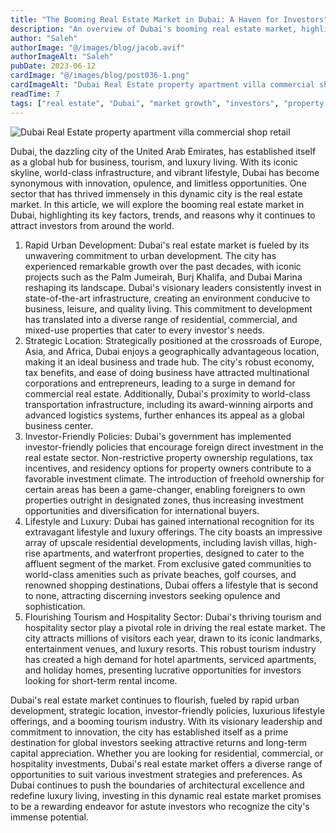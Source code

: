 ```yaml
---
title: "The Booming Real Estate Market in Dubai: A Haven for Investors"
description: "An overview of Dubai's booming real estate market, highlighting growth, investor policies, luxury lifestyle, and tourism impact."
author: "Saleh"
authorImage: "@/images/blog/jacob.avif"
authorImageAlt: "Saleh"
pubDate: 2023-06-12
cardImage: "@/images/blog/post036-1.png"
cardImageAlt: "Dubai Real Estate property apartment villa commercial shop retail"
readTime: 7
tags: ["real estate", "Dubai", "market growth", "investors", "property trends"]
---
```


![Dubai Real Estate property apartment villa commercial shop retail](@/images/blog/post036-1.png "Dubai Real Estate property apartment villa commercial shop retail")

Dubai, the dazzling city of the United Arab Emirates, has established itself as a global hub for business, tourism, and luxury living. With its iconic skyline, world-class infrastructure, and vibrant lifestyle, Dubai has become synonymous with innovation, opulence, and limitless opportunities. One sector that has thrived immensely in this dynamic city is the real estate market. In this article, we will explore the booming real estate market in Dubai, highlighting its key factors, trends, and reasons why it continues to attract investors from around the world.

1.  Rapid Urban Development: Dubai's real estate market is fueled by its unwavering commitment to urban development. The city has experienced remarkable growth over the past decades, with iconic projects such as the Palm Jumeirah, Burj Khalifa, and Dubai Marina reshaping its landscape. Dubai's visionary leaders consistently invest in state-of-the-art infrastructure, creating an environment conducive to business, leisure, and quality living. This commitment to development has translated into a diverse range of residential, commercial, and mixed-use properties that cater to every investor's needs.
2.  Strategic Location: Strategically positioned at the crossroads of Europe, Asia, and Africa, Dubai enjoys a geographically advantageous location, making it an ideal business and trade hub. The city's robust economy, tax benefits, and ease of doing business have attracted multinational corporations and entrepreneurs, leading to a surge in demand for commercial real estate. Additionally, Dubai's proximity to world-class transportation infrastructure, including its award-winning airports and advanced logistics systems, further enhances its appeal as a global business center.
3.  Investor-Friendly Policies: Dubai's government has implemented investor-friendly policies that encourage foreign direct investment in the real estate sector. Non-restrictive property ownership regulations, tax incentives, and residency options for property owners contribute to a favorable investment climate. The introduction of freehold ownership for certain areas has been a game-changer, enabling foreigners to own properties outright in designated zones, thus increasing investment opportunities and diversification for international buyers.
4.  Lifestyle and Luxury: Dubai has gained international recognition for its extravagant lifestyle and luxury offerings. The city boasts an impressive array of upscale residential developments, including lavish villas, high-rise apartments, and waterfront properties, designed to cater to the affluent segment of the market. From exclusive gated communities to world-class amenities such as private beaches, golf courses, and renowned shopping destinations, Dubai offers a lifestyle that is second to none, attracting discerning investors seeking opulence and sophistication.
5.  Flourishing Tourism and Hospitality Sector: Dubai's thriving tourism and hospitality sector play a pivotal role in driving the real estate market. The city attracts millions of visitors each year, drawn to its iconic landmarks, entertainment venues, and luxury resorts. This robust tourism industry has created a high demand for hotel apartments, serviced apartments, and holiday homes, presenting lucrative opportunities for investors looking for short-term rental income.

Dubai's real estate market continues to flourish, fueled by rapid urban development, strategic location, investor-friendly policies, luxurious lifestyle offerings, and a booming tourism industry. With its visionary leadership and commitment to innovation, the city has established itself as a prime destination for global investors seeking attractive returns and long-term capital appreciation. Whether you are looking for residential, commercial, or hospitality investments, Dubai's real estate market offers a diverse range of opportunities to suit various investment strategies and preferences. As Dubai continues to push the boundaries of architectural excellence and redefine luxury living, investing in this dynamic real estate market promises to be a rewarding endeavor for astute investors who recognize the city's immense potential.